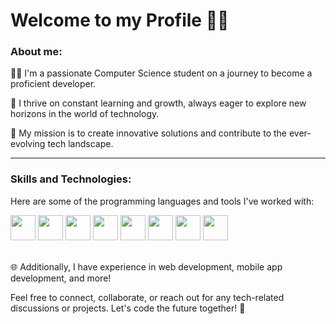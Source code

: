<link rel="stylesheet" type='text/css' href="https://cdn.jsdelivr.net/gh/devicons/devicon@latest/devicon.min.css" />

# **Welcome to my Profile 👋🏼**

### About me:
👨‍💻 I'm a passionate Computer Science student on a journey to become a proficient developer.

🌟 I thrive on constant learning and growth, always eager to explore new horizons in the world of technology.

🚀 My mission is to create innovative solutions and contribute to the ever-evolving tech landscape.

---------------------------------------------------------------

### Skills and Technologies:

Here are some of the programming languages and tools I've worked with:

<div>
  <img width='40px' src="https://cdn.jsdelivr.net/gh/devicons/devicon/icons/java/java-plain.svg" />
  <img width='40px' src="https://cdn.jsdelivr.net/gh/devicons/devicon/icons/c/c-plain.svg" />
  <img width='40px' src="https://cdn.jsdelivr.net/gh/devicons/devicon@latest/icons/cplusplus/cplusplus-plain.svg" />
  <img width='40px' src="https://cdn.jsdelivr.net/gh/devicons/devicon/icons/html5/html5-plain.svg" />
  <img width='40px' src="https://cdn.jsdelivr.net/gh/devicons/devicon/icons/css3/css3-plain.svg" />
  <img width='40px' src="https://cdn.jsdelivr.net/gh/devicons/devicon@latest/icons/bootstrap/bootstrap-original.svg" />
  <img width='40px' src="https://cdn.jsdelivr.net/gh/devicons/devicon/icons/javascript/javascript-plain.svg" />
  <img width='40px' src="https://cdn.jsdelivr.net/gh/devicons/devicon/icons/swift/swift-original.svg" /> 
</div>

<br>
  <p>🌐 Additionally, I have experience in web development, mobile app development, and more!</p>
  <p>Feel free to connect, collaborate, or reach out for any tech-related discussions or projects. Let's code the future together! 🌟</p>

